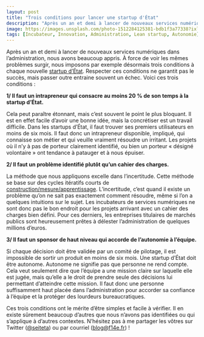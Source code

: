 ```yaml
---
layout: post
title: "Trois conditions pour lancer une startup d'État"
description: "Après un an et demi à lancer de nouveaux services numériques dans l’administration, nous avons beaucoup appris. À force de voir les mêmes problèmes surgir, nous imposons par exemple désormais trois conditions à chaque nouvelle startup d’État."
image: https://images.unsplash.com/photo-1512284125381-bdb1f3a77338?ixlib=rb-1.2.1&ixid=eyJhcHBfaWQiOjEyMDd9&auto=format&fit=crop&w=1200&q=80
tags: [Incubateur, Innovation, Administration, Lean startup, Autonomie]
---
```


Après un an et demi à lancer de nouveaux services numériques dans l’administration, nous avons beaucoup appris. À force de voir les mêmes problèmes surgir, nous imposons par exemple désormais trois conditions à chaque nouvelle [startup d’État](https://beta.gouv.fr/incubateurs/). Respecter ces conditions ne garantit pas le succès, mais passer outre entraine souvent un échec. Voici ces trois conditions :

**1/ Il faut un intrapreneur qui consacre au moins 20 % de son temps à la startup d’État.**

Cela peut paraître étonnant, mais c’est souvent le point le plus bloquant. Il est en effet facile d’avoir une bonne idée, mais la concrétiser est un travail difficile. Dans les startups d’État, il faut trouver ses premiers utilisateurs en moins de six mois. Il faut donc un intrapreneur disponible, impliqué, qui connaisse son métier et qui veuille vraiment résoudre un irritant. Les projets où il n’y à pas de porteur clairement identifié, ou bien un porteur « désigné volontaire » ont tendance à patauger et à nous épuiser.


**2/ Il faut un problème identifié plutôt qu’un cahier des charges.**

La méthode que nous appliquons excelle dans l’incertitude. Cette méthode se base sur des cycles itératifs courts de [construction/mesure/apprentissage](https://en.wikipedia.org/wiki/Lean_startup). L’incertitude, c’est quand il existe un problème qu’on ne sait pas exactement comment résoudre, même si l’on a quelques intuitions sur le sujet. Les incubateurs de services numériques ne sont donc pas le bon endroit pour les projets arrivant avec un cahier des charges bien défini. Pour ces derniers, les entreprises titulaires de marchés publics sont heureusement prêtes à délester l’administration de quelques millions d’euros.


**3/ Il faut un sponsor de haut niveau qui accorde de l’autonomie à l’équipe.**

Si chaque décision doit être validée par un comité de pilotage, il est impossible de sortir un produit en moins de six mois. Une startup d’État doit être autonome. Autonome ne signifie pas que personne ne rend compte. Cela veut seulement dire que l’équipe a une mission claire sur laquelle elle est jugée, mais qu’elle a le droit de prendre seule des décisions lui permettant d’atteindre cette mission. Il faut donc une personne suffisamment haut placée dans l’administration pour accorder sa confiance à l’équipe et la protéger des lourdeurs bureaucratiques.


Ces trois conditions ont le mérite d’être simples et facile à vérifier. Il en existe sûrement beaucoup d’autres que nous n’avons pas identifiées ou qui s’applique à d’autres contextes. N’hésitez pas à me partager les vôtres sur Twitter ([@seiteta](https://twitter.com/seiteta)) ou par courriel ([blog@f14e.fr](mailto:blog@f14e.fr)) !
